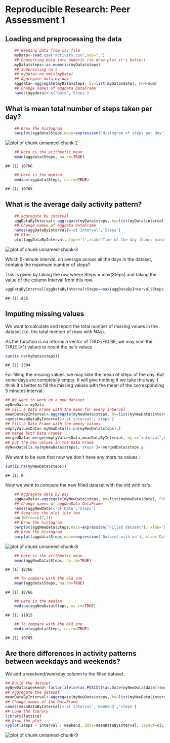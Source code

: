 # Reproducible Research: Peer Assessment 1


## Loading and preprocessing the data

```r
    ## Reading data from csv file
    myData<-read.csv("activity.csv",sep=",")
    ## Converting data into numeric (to draw plot it's better)
    myData$steps<-as.numeric(myData$steps)
    ## Suppressing na's
    ## myData<-na.omit(myData)
    ## Aggregate data by day
    aggdata<-aggregate(myData$steps, by=list(myData$date), FUN=sum)
    ## Change names of aggdata DataFrame
    names(aggdata)<-c('Date','Steps')
```


## What is mean total number of steps taken per day?

```r
    ## Draw the histogram
    barplot(aggdata$Steps,main=expression('Histogram of steps per day'), xlab='Date', ylab='Steps')
```

![plot of chunk unnamed-chunk-2](figure/unnamed-chunk-2.png) 

```r
    ## Here is the arithmetic mean
    mean(aggdata$Steps, na.rm=TRUE)
```

```
## [1] 10766
```

```r
    ## Here is the median
    median(aggdata$Steps, na.rm=TRUE)
```

```
## [1] 10765
```


## What is the average daily activity pattern?


```r
    ## aggregate by interval
    aggDataByInterval<-aggregate(myData$steps, by=list(myData$interval),FUN=mean, na.rm=TRUE)
    ## Change names of aggdata DataFrame
    names(aggDataByInterval)<-c('Interval','Steps')
    ## Plot
    plot(aggDataByInterval, type='l',xlab='Time of the day (hours minutes)',ylab='Steps',main='Average steps by interval')
```

![plot of chunk unnamed-chunk-3](figure/unnamed-chunk-3.png) 

Which 5-minute interval, on average across all the days in the dataset, contains the maximum number of steps?

This is given by taking the row where Steps = max(Steps) and taking the value of the column Interval from this row.

```r
aggDataByInterval[aggDataByInterval$Steps==max(aggDataByInterval$Steps),'Interval']
```

```
## [1] 835
```

## Imputing missing values

We want to calculate and report the total number of missing values in the dataset (i.e. the total number of rows with NAs).

As the function is.na returns a vector of TRUE/FALSE, we may sum the TRUE (=1) values to count the na's values.


```r
sum(is.na(myData$steps))
```

```
## [1] 2304
```

For filling the missing values, we may take the mean of steps of the day. But some days are completely empty. It will give nothing if we take this way. I think it's better to fill the missing values with the mean of the corresponding 5 minutes interval.


```r
## We want to work on a new dataset
myNewData<-myData
## Fill a Data Frame with the mean for every interval
meanDataByInterval<-aggregate(myNewData$steps, by=list(myNewData$interval), FUN=mean, na.rm=TRUE)
names(meanDataByInterval)<-c('interval','steps')
## Fill a Data Frame with the empty values
emptyValuesData<-myNewData[is.na(myNewData$steps),]
## merge both Data Frames
mergedData<-merge(emptyValuesData,meanDataByInterval, by.x='interval',by.y='interval',all=TRUE)
## put the new values in the Data Frame
myNewData[is.na(myNewData$steps),'steps']<-mergedData$steps.y
```

We want to be sure that now we don't have any more na values :

```r
sum(is.na(myNewData$steps))
```

```
## [1] 0
```

Now we want to compare the new filled dataset with the old with na's.

```r
    ## Aggregate data by day
    aggNewData<-aggregate(myNewData$steps, by=list(myNewData$date), FUN=sum)
    ## Change names of aggNewData DataFrame
    names(aggNewData)<-c('Date','Steps')
    ## Separate the plot into two
    par(mfrow=c(2,1))
    ## Draw the histogram
    barplot(aggNewData$Steps,main=expression('Filled dataset'), xlab='Date', ylab='Steps')
    ## Draw the histogram
    barplot(aggdata$Steps,main=expression('Dataset with na'), xlab='Date', ylab='Steps')
```

![plot of chunk unnamed-chunk-8](figure/unnamed-chunk-8.png) 

```r
    ## Here is the arithmetic mean
    mean(aggNewData$Steps, na.rm=TRUE)
```

```
## [1] 10766
```

```r
    ## To compare with the old one
    mean(aggdata$Steps, na.rm=TRUE)
```

```
## [1] 10766
```

```r
    ## Here is the median
    median(aggNewData$Steps, na.rm=TRUE)
```

```
## [1] 11015
```

```r
    ## To compare with the old one
    median(aggdata$Steps, na.rm=TRUE)
```

```
## [1] 10765
```

## Are there differences in activity patterns between weekdays and weekends?

We add a weekend/weekday column to the filled dataset.


```r
## Build the dataset
myNewData$weekend<-factor(ifelse(as.POSIXlt(as.Date(myNewData$date))$wday %% 6 == 0, "Weekend", "Weekday"))
## Aggregate the dataset
meanDataByInterval<-aggregate(myNewData$steps, by=list(myNewData$interval, myNewData$weekend), FUN=mean, na.rm=TRUE)
## Change names of the DataFrame
names(meanDataByInterval)<-c('interval','weekend','steps')
## Load the library
library(lattice)
## Draw the plot
xyplot(steps ~ interval | weekend, data=meanDataByInterval, layout=c(1,2), type='l')
```

![plot of chunk unnamed-chunk-9](figure/unnamed-chunk-9.png) 
